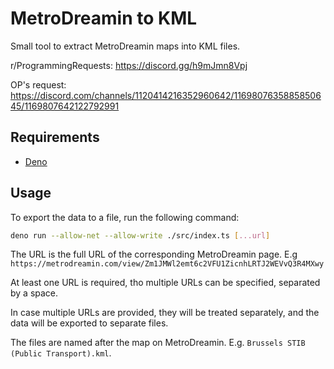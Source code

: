 # MetroDreamin to KML

Small tool to extract MetroDreamin maps into KML files.

r/ProgrammingRequests: https://discord.gg/h9mJmn8Vpj

OP's request: https://discord.com/channels/1120414216352960642/1169807635885850645/1169807642122792991

## Requirements

- [Deno](https://deno.land/)

## Usage

To export the data to a file, run the following command:

```bash
deno run --allow-net --allow-write ./src/index.ts [...url]
```

The URL is the full URL of the corresponding MetroDreamin page.
E.g `https://metrodreamin.com/view/Zm1JMWl2emt6c2VFU1ZicnhLRTJ2WEVvQ3R4MXwy`

At least one URL is required, tho multiple URLs can be specified, separated by a space.

In case multiple URLs are provided, they will be treated separately, and the data will be exported to separate files.

The files are named after the map on MetroDreamin.
E.g. `Brussels STIB (Public Transport).kml`.
